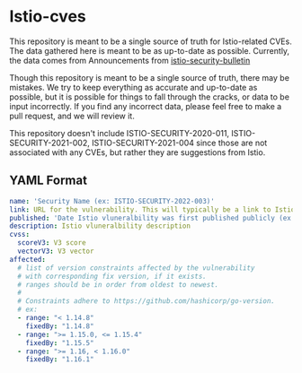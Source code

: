 # Istio-cves

This repository is meant to be a single source of truth for 
Istio-related CVEs. The data gathered here is meant to be as up-to-date
as possible. Currently, the data comes from Announcements from [istio-security-bulletin](https://istio.io/latest/news/security/)

Though this repository is meant to be a single source of truth,
there may be mistakes. We try to keep everything as accurate and up-to-date
as possible, but it is possible for things to fall through the cracks,
or data to be input incorrectly. If you find any incorrect data, please feel free
to make a pull request, and we will review it.

This repository doesn't include ISTIO-SECURITY-2020-011, ISTIO-SECURITY-2021-002, ISTIO-SECURITY-2021-004 since those are not associated with any CVEs, but rather they are suggestions from Istio.

## YAML Format

```yaml
name: 'Security Name (ex: ISTIO-SECURITY-2022-003)'
link: URL for the vulnerability. This will typically be a link to Istio vluneralbility page.
published: 'Date Istio vluneralbility was first published publicly (ex: 2022-02-22T00:00Z)'
description: Istio vluneralbility description
cvss:
  scoreV3: V3 score
  vectorV3: V3 vector
affected:
  # list of version constraints affected by the vulnerability
  # with corresponding fix version, if it exists.
  # ranges should be in order from oldest to newest.
  #
  # Constraints adhere to https://github.com/hashicorp/go-version.
  # ex:
  - range: "< 1.14.8"
    fixedBy: "1.14.8"
  - range: ">= 1.15.0, <= 1.15.4"
    fixedBy: "1.15.5"
  - range: ">= 1.16, < 1.16.0"
    fixedBy: "1.16.1"
```
